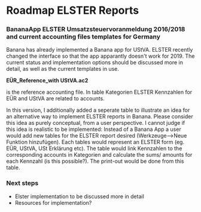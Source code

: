 # Roadmap ELSTER Reports

### BananaApp ELSTER Umsatzsteuervoranmeldung 2016/2018 and current accounting files templates for Germany

Banana has already implemented a Banana app for UStVA. ELSTER recently changed the interface so that the app apparantly doesn't work for 2019. The current status and implementation options should be discussed more in detail, as well as the current templates in use.


**EÜR_Reference_with UStVA.ac2**

is the reference accounting file. In table Kategorien ELSTER Kennzahlen for EÜR and UStVA are related to accounts.

In this version, I additionally added a seperate table to illustrate an idea for an alternative way to implement ELSTER reports in Banana. Please consider this idea as purely conceptual, from a user perspective. I cannot judge if this idea is realistic to be implemented: Instead of a Banana App a user would add new tables for the ELSTER report desired (Werkzeuge-->Neue Funktion hinzufügen). Each tables would represent an ELSTER form (eg. EÜR, UStVA, USt Erklärung etc). The table would link Kennzahlen to the corresponding accounts in Kategorien and calculate the sums/ amounts for each Kennzahl (is this possible?). The print-out would be done from this table.



### Next steps

* Elster implementation to be discussed more in detail
* Resources for implementation?



